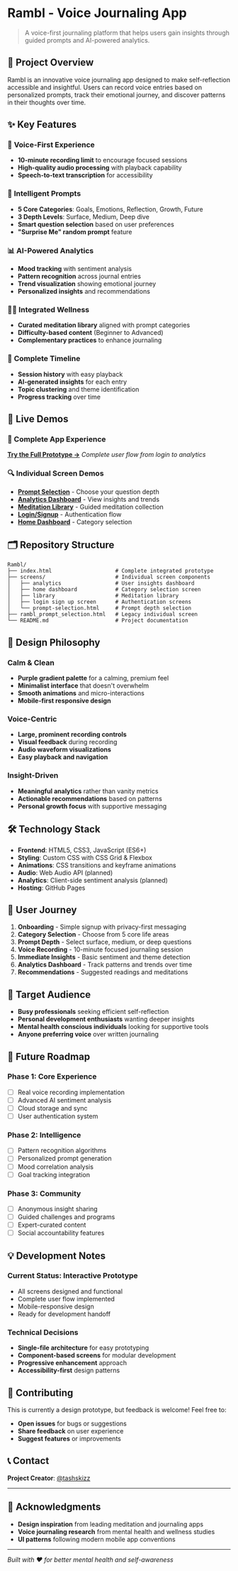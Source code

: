 # Rambl - Voice Journaling App

> A voice-first journaling platform that helps users gain insights through guided prompts and AI-powered analytics.

## 🎯 **Project Overview**

Rambl is an innovative voice journaling app designed to make self-reflection accessible and insightful. Users can record voice entries based on personalized prompts, track their emotional journey, and discover patterns in their thoughts over time.

## ✨ **Key Features**

### 🎤 **Voice-First Experience**
- **10-minute recording limit** to encourage focused sessions
- **High-quality audio processing** with playback capability
- **Speech-to-text transcription** for accessibility

### 🎯 **Intelligent Prompts**
- **5 Core Categories**: Goals, Emotions, Reflection, Growth, Future
- **3 Depth Levels**: Surface, Medium, Deep dive
- **Smart question selection** based on user preferences
- **"Surprise Me" random prompt** feature

### 📊 **AI-Powered Analytics**
- **Mood tracking** with sentiment analysis
- **Pattern recognition** across journal entries
- **Trend visualization** showing emotional journey
- **Personalized insights** and recommendations

### 🧘‍♀️ **Integrated Wellness**
- **Curated meditation library** aligned with prompt categories
- **Difficulty-based content** (Beginner to Advanced)
- **Complementary practices** to enhance journaling

### 📱 **Complete Timeline**
- **Session history** with easy playback
- **AI-generated insights** for each entry
- **Topic clustering** and theme identification
- **Progress tracking** over time

## 🚀 **Live Demos**

### **🌟 Complete App Experience**
**[Try the Full Prototype →](https://tashskizz.github.io/Rambl/)**
*Complete user flow from login to analytics*

### **🔍 Individual Screen Demos**
- **[Prompt Selection](https://tashskizz.github.io/Rambl/screens/prompt-selection.html)** - Choose your question depth
- **[Analytics Dashboard](https://tashskizz.github.io/Rambl/screens/analytics)** - View insights and trends
- **[Meditation Library](https://tashskizz.github.io/Rambl/screens/library)** - Guided meditation collection
- **[Login/Signup](https://tashskizz.github.io/Rambl/screens/login%20sign%20up%20screen)** - Authentication flow
- **[Home Dashboard](https://tashskizz.github.io/Rambl/screens/home%20dashboard)** - Category selection

## 🗂️ **Repository Structure**

```
Rambl/
├── index.html                    # Complete integrated prototype
├── screens/                      # Individual screen components
│   ├── analytics                 # User insights dashboard
│   ├── home dashboard            # Category selection screen
│   ├── library                   # Meditation library
│   ├── login sign up screen      # Authentication screens
│   └── prompt-selection.html     # Prompt depth selection
├── rambl_prompt_selection.html   # Legacy individual screen
└── README.md                     # Project documentation
```

## 🎨 **Design Philosophy**

### **Calm & Clean**
- **Purple gradient palette** for a calming, premium feel
- **Minimalist interface** that doesn't overwhelm
- **Smooth animations** and micro-interactions
- **Mobile-first responsive design**

### **Voice-Centric**
- **Large, prominent recording controls**
- **Visual feedback** during recording
- **Audio waveform visualizations**
- **Easy playback and navigation**

### **Insight-Driven**
- **Meaningful analytics** rather than vanity metrics
- **Actionable recommendations** based on patterns
- **Personal growth focus** with supportive messaging

## 🛠️ **Technology Stack**

- **Frontend**: HTML5, CSS3, JavaScript (ES6+)
- **Styling**: Custom CSS with CSS Grid & Flexbox
- **Animations**: CSS transitions and keyframe animations
- **Audio**: Web Audio API (planned)
- **Analytics**: Client-side sentiment analysis (planned)
- **Hosting**: GitHub Pages

## 📱 **User Journey**

1. **Onboarding** - Simple signup with privacy-first messaging
2. **Category Selection** - Choose from 5 core life areas
3. **Prompt Depth** - Select surface, medium, or deep questions
4. **Voice Recording** - 10-minute focused journaling session
5. **Immediate Insights** - Basic sentiment and theme detection
6. **Analytics Dashboard** - Track patterns and trends over time
7. **Recommendations** - Suggested readings and meditations

## 🎯 **Target Audience**

- **Busy professionals** seeking efficient self-reflection
- **Personal development enthusiasts** wanting deeper insights
- **Mental health conscious individuals** looking for supportive tools
- **Anyone preferring voice** over written journaling

## 🔮 **Future Roadmap**

### **Phase 1: Core Experience**
- [ ] Real voice recording implementation
- [ ] Advanced AI sentiment analysis
- [ ] Cloud storage and sync
- [ ] User authentication system

### **Phase 2: Intelligence**
- [ ] Pattern recognition algorithms
- [ ] Personalized prompt generation
- [ ] Mood correlation analysis
- [ ] Goal tracking integration

### **Phase 3: Community**
- [ ] Anonymous insight sharing
- [ ] Guided challenges and programs
- [ ] Expert-curated content
- [ ] Social accountability features

## 💡 **Development Notes**

### **Current Status**: Interactive Prototype
- All screens designed and functional
- Complete user flow implemented
- Mobile-responsive design
- Ready for development handoff

### **Technical Decisions**
- **Single-file architecture** for easy prototyping
- **Component-based screens** for modular development
- **Progressive enhancement** approach
- **Accessibility-first** design patterns

## 🤝 **Contributing**

This is currently a design prototype, but feedback is welcome! Feel free to:
- **Open issues** for bugs or suggestions
- **Share feedback** on user experience
- **Suggest features** or improvements

## 📞 **Contact**

**Project Creator**: [@tashskizz](https://github.com/tashskizz)

---

## 🙏 **Acknowledgments**

- **Design inspiration** from leading meditation and journaling apps
- **Voice journaling research** from mental health and wellness studies
- **UI patterns** following modern mobile app conventions

---

*Built with ❤️ for better mental health and self-awareness*
